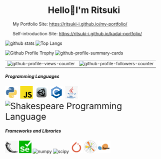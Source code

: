 <h1 align="center">Hello🌙I'm Ritsuki</h1> 
<ul>
  <p>My Portfolio Site: <a href="https://ritsuki-i.github.io/my-portfolio/" target="blank"　rel="noopener noreferrer">https://ritsuki-i.github.io/my-portfolio/</a></p>
  <p>Self-introduction Site: <a href="https://ritsuki-i.github.io/kadai-portfolio/" target="blank" rel="noopener noreferrer">https://ritsuki-i.github.io/kadai-portfolio/</a></p>
</ul>

<p align="left"> 
  <img alt="github stats" height="150px" src="https://github-readme-stats.vercel.app/api?username=ritsuki-i&theme=gruvbox&show_icons=true" />
  <img alt="Top Langs" height="150px" src="https://github-readme-stats.vercel.app/api/top-langs/?username=ritsuki-i&layout=compact&theme=gruvbox" />
</p>
<img alt="Github Profile Trophy" height="150px" src="https://github-profile-trophy.vercel.app/?username=ritsuki-i&theme=gruvbox&column=7" />
<img alt="github-profile-summary-cards" src="https://github-profile-summary-cards.vercel.app/api/cards/profile-details?username=ritsuki-i&theme=dracula" />
<table>
<tr>
<td><img alt="github-profile-views-counter" src="https://komarev.com/ghpvc/?username=ritsuki-i&color=orange" />
<td><img alt="github-profile-followers-counter" src="https://img.shields.io/github/followers/ritsuki-i?color=orange&logo=github" />
</tr>
</table>
<h5 align="left">Programming Languages</h5>
<div align="left" style="font-size:2em">
  <img src="images/python.jpg" alt="python" width="40" height="40"/>
  <img src="images/js.png" alt="js" width="40" height="40"/>
  <img src="images/unity.png" alt="unity(c#)" width="40" height="40"/>
  <img src="images/c.png" alt="c" width="40" height="40"/>
  <img src="images/java.jpg" alt="java" width="40" height="40"/>
  <img src="images/shakespear.png" alt="Shakespeare Programming Language" width="40" height="40"/>
</div>
<h5 align="left">Frameworks and Libraries</h5>
<div align="left">
  <img src="images/flask.jpg" alt="flask" width="40" height="40"/>
  <img src="images/selenium.png" alt="selenium" width="40" height="40"/>
  <img src="images/numpy.png" alt="numpy" width="40" height="40"/>
  <img src="images/scipy.png" alt="scipy" width="40" height="40"/>
  <img src="images/pytorch.jpg" alt="pytorch" width="40" height="40"/>
  <img src="images/matplotlib.png" alt="matplotlib" width="40" height="40"/>
  <img src="images/sklearn.jpg" alt="sklearn" width="40" height="40"/>
</div>
